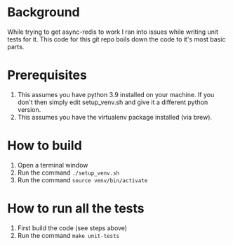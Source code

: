 # Background
While trying to get async-redis to work I ran into issues while writing unit tests for it.
This code for this git repo boils down the code to it's most basic parts.

# Prerequisites
1. This assumes you have python 3.9 installed on your machine. If you don't then simply edit setup_venv.sh and give it a different python version.
2. This assumes you have the virtualenv package installed (via brew).

# How to build
1. Open a terminal window
2. Run the command `./setup_venv.sh`
3. Run the command `source venv/bin/activate`

# How to run all the tests
1. First build the code (see steps above)
2. Run the command `make unit-tests`

